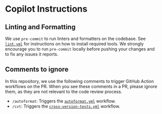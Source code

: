 # Copilot Instructions

## Linting and Formatting

We use `pre-commit` to run linters and formatters on the codebase. See [`lint.yml`](../.github/workflows/lint.yml) for instructions on how to install required tools.
We strongly encourage you to run `pre-commit` locally before pushing your changes and to fix any issues it reports.

## Comments to ignore

In this repository, we use the following comments to trigger GitHub Action workflows on the PR.
When you see these comments in a PR, please ignore them, as they are not relevant to the code review process.

- `/autoformat`: Triggers the [`autoformat.yml`](../.github/workflows/autoformat.yml) workflow.
- `/cvt`: Triggers the [`cross-version-tests.yml`](../.github/workflows/cross-version-tests.yml) workflow.
